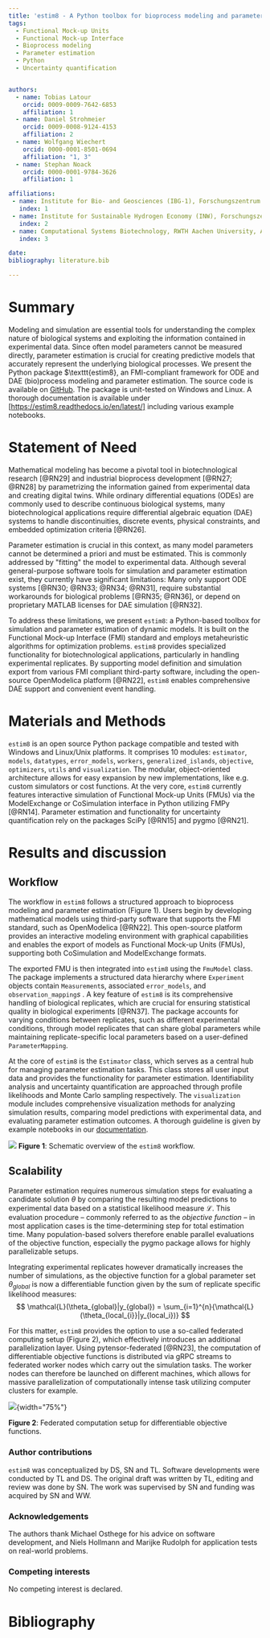 ```yaml
---
title: 'estim8 - A Python toolbox for bioprocess modeling and parameter estimation'
tags:
  - Functional Mock-up Units
  - Functional Mock-up Interface
  - Bioprocess modeling
  - Parameter estimation
  - Python
  - Uncertainty quantification


authors:
  - name: Tobias Latour
    orcid: 0009-0009-7642-6853
    affiliation: 1
  - name: Daniel Strohmeier
    orcid: 0009-0008-9124-4153
    affiliation: 2
  - name: Wolfgang Wiechert
    orcid: 0000-0001-8501-0694
    affiliation: "1, 3"
  - name: Stephan Noack
    orcid: 0000-0001-9784-3626
    affiliation: 1

affiliations:
 - name: Institute for Bio- and Geosciences (IBG-1), Forschungszentrum Jülich GmbH, Jülich, Germany
   index: 1
 - name: Institute for Sustainable Hydrogen Economy (INW), Forschungszentrum Jülich GmbH, Jülich, Germany
   index: 2
 - name: Computational Systems Biotechnology, RWTH Aachen University, Aachen, Germany
   index: 3

date:
bibliography: literature.bib

---
```


# Summary
Modeling and simulation are essential tools for understanding the complex nature of biological systems and exploiting the information contained in experimental data. Since often model parameters cannot be measured directly, parameter estimation is crucial for creating predictive models that accurately represent the underlying biological processes. We present the Python package $\texttt{estim8}, an FMI-compliant framework for ODE and DAE (bio)process modeling and parameter estimation. The source code is available on [GitHub](https://github.com/JuBiotech/estim8). The package is unit-tested on Windows and Linux. A thorough documentation is available under [https://estim8.readthedocs.io/en/latest/] including various example notebooks.

# Statement of Need
Mathematical modeling has become a pivotal tool in biotechnological research [@RN29] and industrial bioprocess development [@RN27; @RN28] by parametrizing the information gained from experimental data and creating digital twins. While ordinary differential equations (ODEs) are commonly used to describe continuous biological systems, many biotechnological applications require differential algebraic equation (DAE) systems to handle discontinuities, discrete events, physical constraints, and embedded optimization criteria [@RN26].

Parameter estimation is crucial in this context, as many model parameters cannot be determined a priori and must be estimated. This is commonly addressed by "fitting" the model to experimental data. Although several general-purpose software tools for simulation and parameter estimation exist, they currently have significant limitations: Many only support ODE systems [@RN30; @RN33; @RN34; @RN31], require substantial workarounds for biological problems [@RN35; @RN36], or depend on proprietary MATLAB licenses for DAE simulation [@RN32].

To address these limitations, we present $\texttt{estim8}$: a Python-based toolbox for simulation and parameter estimation of dynamic models. It is built on the Functional Mock-up Interface (FMI) standard and employs metaheuristic algorithms for optimization problems. $\texttt{estim8}$ provides specialized functionality for biotechnological applications, particularly in handling experimental replicates. By supporting model definition and simulation export from various FMI compliant third-party software, including the open-source OpenModelica platform [@RN22], $\texttt{estim8}$ enables comprehensive DAE support and convenient event handling.



# Materials and Methods
$\texttt{estim8}$ is an open source Python package compatible and tested with Windows and Linux/Unix platforms. It comprises 10 modules: `estimator`, `models`, `datatypes`, `error_models`, `workers`, `generalized_islands`, `objective`, `optimizers`, `utils` and `visualization`. The modular, object-oriented architecture allows for easy expansion by new implementations, like e.g. custom simulators or cost functions. At the very core, $\texttt{estim8}$ currently features interactive simulation of Functional Mock-up Units (FMUs) via the ModelExchange or CoSimulation interface in Python utilizing FMPy [@RN14]. Parameter estimation and functionality for uncertainty quantification rely on the packages SciPy [@RN15] and pygmo [@RN21].

# Results and discussion
## Workflow
The workflow in $\texttt{estim8}$ follows a structured approach to bioprocess modeling and parameter estimation (Figure 1). Users begin by developing mathematical models using third-party software that supports the FMI standard, such as OpenModelica [@RN22]. This open-source platform provides an interactive modeling environment with graphical capabilities and enables the export of models as Functional Mock-up Units (FMUs), supporting both CoSimulation and ModelExchange formats.

The exported FMU is then integrated into $\texttt{estim8}$ using the $\texttt{FmuModel}$ class. The package implements a structured data hierarchy where $\texttt{Experiment}$ objects contain $\texttt{Measurement}$s, associated $\texttt{error\_models}$, and $\texttt{observation\_mapping}s$ . A key feature of $\texttt{estim8}$ is its comprehensive handling of biological replicates, which are crucial for ensuring statistical quality in biological experiments [@RN37]. The package accounts for varying conditions between replicates, such as different experimental conditions, through model replicates that can share global parameters while maintaining replicate-specific local parameters based on a user-defined $\texttt{ParameterMapping}$.

At the core of $\texttt{estim8}$ is the $\texttt{Estimator}$ class, which serves as a central hub for managing parameter estimation tasks. This class
stores all user input data and provides the functionality for parameter estimation. Identifiability analysis and uncertainty quantification are approached through profile likelihoods and Monte Carlo sampling respectively. The `visualization` module includes comprehensive visualization methods for analyzing simulation results, comparing model predictions with experimental data, and evaluating parameter estimation outcomes. A thorough guideline is given by example notebooks in our [documentation](https://estim8.readthedocs.io/en/latest/).

![](estim8_workflow.png)
__Figure 1__: Schematic overview of the $\texttt{estim8}$ workflow.


## Scalability

Parameter estimation requires numerous simulation steps for evaluating a candidate solution $\theta$ by comparing the resulting model predictions to experimental data based on a statistical likelihood measure $\mathcal{L}$. This evaluation procedure – commonly referred to as the _objective function_ – in most application cases is the time-determining step for total estimation time.
Many population-based solvers therefore enable parallel evaluations of the objective function, especially the pygmo package allows for highly parallelizable setups.

Integrating experimental replicates however dramatically increases the number of simulations, as the objective function for a global parameter set $\theta_{global}$ is now a differentiable function given by the sum of replicate specific likelihood measures:
$$
\mathcal{L}(\theta_{global}|y_{global}) = \sum_{i=1}^{n}{\mathcal{L}(\theta_{local_{i}}|y_{local_i})}
$$

For this matter, $\texttt{estim8}$ provides the option to use a so-called federated computing setup (Figure 2), which effectively introduces an additional parallelization layer. Using pytensor-federated [@RN23], the computation of differentiable objective functions is distributed via gRPC streams to federated worker nodes which carry out the simulation tasks. The worker nodes can therefore be launched on different machines, which allows for massive parallelization of computationally intense task utilizing computer clusters for example.


![](federated_workers.png){width="75%"}


__Figure 2__: Federated computation setup for differentiable objective functions.

### Author contributions
$\texttt{estim8}$ was conceptualized by DS, SN and TL.
Software developments were conducted by TL and DS.
The original draft was written by TL, editing and review was done by SN.
The work was supervised by SN and funding was acquired by SN and WW.

### Acknowledgements
The authors thank Michael Osthege for his advice on software development, and Niels Hollmann and Marijke Rudolph for application tests on real-world problems.

### Competing interests
No competing interest is declared.



# Bibliography
